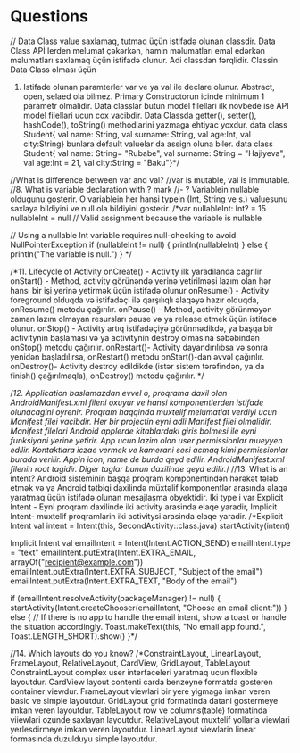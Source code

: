 # Questions
// Data Class value saxlamaq, tutmaq üçün istifadə olunan classdir. Data Class APİ lerden melumat çəkərkən, həmin məlumatları emal edərkən məlumatları saxlamaq üçün istifadə olunur. Adi classdan fərqlidir. Classin Data Class olması üçün
1. Istifade olunan paramterler var ve ya val ile declare olunur. Abstract, open, selaed ola bilmez. Primary Constructorun icinde minimum 1 parametr olmalidir. Data classlar butun model filellari ilk novbede ise API model filellari ucun cox vacibdir. Data Classda getter(), setter(), hashCode(), toString() methodlarini yazmaga ehtiyac yoxdur.  data class Student{
   val name: String, val surname: String, val age:Int, val city:String} bunlara default valuelar da assign oluna biler.  data class Student{
   val name: String= "Rubabe", val surname: String = "Hajiyeva", val age:Int = 21, val city:String = "Baku"}*/

//What is difference between var and val?
//var is mutable, val is immutable.
//8. What is variable declaration with ? mark
//- ? Variablein nullable oldugunu gosterir. O variablein her hansi typein (Int, String ve s.) valuesunu saxlaya bildiyini ve null ola bildiyini gosterir.
/*var nullableInt: Int? = 15
nullableInt = null // Valid assignment because the variable is nullable

// Using a nullable Int variable requires null-checking to avoid NullPointerException
if (nullableInt != null) {
    println(nullableInt)
} else {
    println("The variable is null.")
}
*/

/*11. Lifecycle of Activity
onCreate() - Activity ilk yaradilanda cagrilir
onStart() - Method, activity görünəndə yerinə yetirilməsi lazım olan hər hansı bir işi yerinə yetirmək üçün istifadə olunur
onResume() - Activity foreground olduqda və istifadəçi ilə qarşılıqlı əlaqəyə hazır olduqda, onResume() metodu çağırılır.
onPause() - Method, activity görünməyən zaman lazım olmayan resursları pause  və ya release etmek üçün istifadə olunur.
onStop() - Activity artıq istifadəçiyə görünmədikdə, ya başqa bir activitynin başlaması və ya activitynin destroy olmasina səbəbindən onStop() metodu çağırılır.
onRestart()- Activity dayandırılıbsa və sonra yenidən başladılırsa, onRestart() metodu onStart()-dan əvvəl çağırılır.
onDestroy()- Activity destroy edildikde (istər sistem tərəfindən, ya da finish() çağırılmaqla), onDestroy() metodu çağırılır.
*/


/*12. Application baslamazdan evvel  o, proqrama daxil olan AndroidManifest.xml fileni oxuyur ve hansi komponentlerden istifade olunacagini oyrenir. Proqram haqqinda muxtelif melumatlat verdiyi ucun Manifest filei vacibdir. Her bir projectin eyni adli Manifest filei olmalidir. Manifest filelari Android applerde kitablardaki giris bolmesi ile eyni funksiyani yerine yetirir. App ucun lazim olan user permissionlar mueyyen edilir. Kontaktlara iczae vermek ve kamerani sesi acmaq kimi permissionlar burada verilir. Appin icon, name de burda qeyd edilir. <manifest> AndroidManifest.xml filenin root tagidir. Diger taglar bunun daxilinde qeyd edilir.*/
//13. What is an intent?
Android sisteminin başqa proqram komponentindən hərəkət tələb etmək və ya Android tətbiqi daxilində müxtəlif komponentlər arasında əlaqə yaratmaq üçün istifadə olunan mesajlaşma obyektidir. Iki type i var Explicit Intent - Eyni proqram daxilinde iki activity arasinda elaqe yaradir, Implicit Intent- muxtelif proqramlarin iki activitysi arasinda elaqe yaradir.
/*Explicit Intent
val intent = Intent(this, SecondActivity::class.java)
startActivity(intent)

Implicit Intent
val emailIntent = Intent(Intent.ACTION_SEND)
emailIntent.type = "text"
emailIntent.putExtra(Intent.EXTRA_EMAIL, arrayOf("recipient@example.com"))
emailIntent.putExtra(Intent.EXTRA_SUBJECT, "Subject of the email")
emailIntent.putExtra(Intent.EXTRA_TEXT, "Body of the email")

if (emailIntent.resolveActivity(packageManager) != null) {
    startActivity(Intent.createChooser(emailIntent, "Choose an email client:"))
} else {
    // If there is no app to handle the email intent, show a toast or handle the situation accordingly.
    Toast.makeText(this, "No email app found.", Toast.LENGTH_SHORT).show()
}*/



//14. Which layouts do you know?
/*ConstraintLayout, LinearLayout, FrameLayout, RelativeLayout, CardView, GridLayout, TableLayout
ConstraintLayout complex user interfaceleri yaratmaq ucun flexible layoutdur.
CardView layout contenti carda benzeyne formatda gosteren container viewdur.
FrameLayout viewlari bir yere yigmaga imkan veren basic ve simple layoutdur.
GridLayout grid formatinda datani gostermeye imkan veren layoutdur.
TableLayout row ve columns(table) formatinda viiewlari ozunde saxlayan layoutdur.
RelativeLayout muxtelif yollarla viewlari yerlesdirmeye imkan veren layoutdur.
LinearLayout viewlarin linear formasinda duzulduyu simple layoutdur.


